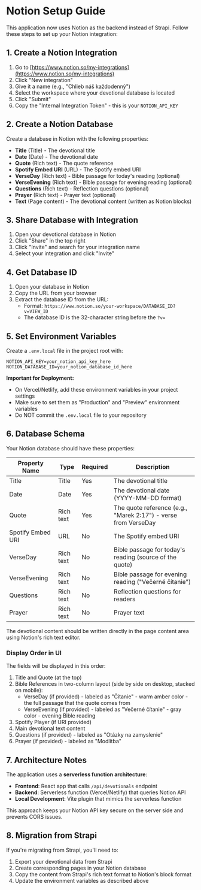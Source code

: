 # Notion Setup Guide

This application now uses Notion as the backend instead of Strapi. Follow these steps to set up your Notion integration:

## 1. Create a Notion Integration

1. Go to [https://www.notion.so/my-integrations](https://www.notion.so/my-integrations)
2. Click "New integration"
3. Give it a name (e.g., "Chlieb náš každodenný")
4. Select the workspace where your devotional database is located
5. Click "Submit"
6. Copy the "Internal Integration Token" - this is your `NOTION_API_KEY`

## 2. Create a Notion Database

Create a database in Notion with the following properties:

- **Title** (Title) - The devotional title
- **Date** (Date) - The devotional date
- **Quote** (Rich text) - The quote reference
- **Spotify Embed URI** (URL) - The Spotify embed URI
- **VerseDay** (Rich text) - Bible passage for today's reading (optional)
- **VerseEvening** (Rich text) - Bible passage for evening reading (optional)
- **Questions** (Rich text) - Reflection questions (optional)
- **Prayer** (Rich text) - Prayer text (optional)
- **Text** (Page content) - The devotional content (written as Notion blocks)

## 3. Share Database with Integration

1. Open your devotional database in Notion
2. Click "Share" in the top right
3. Click "Invite" and search for your integration name
4. Select your integration and click "Invite"

## 4. Get Database ID

1. Open your database in Notion
2. Copy the URL from your browser
3. Extract the database ID from the URL:
   - Format: `https://www.notion.so/your-workspace/DATABASE_ID?v=VIEW_ID`
   - The database ID is the 32-character string before the `?v=`

## 5. Set Environment Variables

Create a `.env.local` file in the project root with:

```
NOTION_API_KEY=your_notion_api_key_here
NOTION_DATABASE_ID=your_notion_database_id_here
```

**Important for Deployment:**

- On Vercel/Netlify, add these environment variables in your project settings
- Make sure to set them as "Production" and "Preview" environment variables
- Do NOT commit the `.env.local` file to your repository

## 6. Database Schema

Your Notion database should have these properties:

| Property Name     | Type      | Required | Description                                                    |
| ----------------- | --------- | -------- | -------------------------------------------------------------- |
| Title             | Title     | Yes      | The devotional title                                           |
| Date              | Date      | Yes      | The devotional date (YYYY-MM-DD format)                        |
| Quote             | Rich text | Yes      | The quote reference (e.g., "Marek 2:17") - verse from VerseDay |
| Spotify Embed URI | URL       | No       | The Spotify embed URI                                          |
| VerseDay          | Rich text | No       | Bible passage for today's reading (source of the quote)        |
| VerseEvening      | Rich text | No       | Bible passage for evening reading ("Večerné čítanie")          |
| Questions         | Rich text | No       | Reflection questions for readers                               |
| Prayer            | Rich text | No       | Prayer text                                                    |

The devotional content should be written directly in the page content area using Notion's rich text editor.

### Display Order in UI

The fields will be displayed in this order:
1. Title and Quote (at the top)
2. Bible References in two-column layout (side by side on desktop, stacked on mobile):
   - VerseDay (if provided) - labeled as "Čítanie" - warm amber color - the full passage that the quote comes from
   - VerseEvening (if provided) - labeled as "Večerné čítanie" - gray color - evening Bible reading
3. Spotify Player (if URI provided)
4. Main devotional text content
5. Questions (if provided) - labeled as "Otázky na zamyslenie"
6. Prayer (if provided) - labeled as "Modlitba"

## 7. Architecture Notes

The application uses a **serverless function architecture**:

- **Frontend**: React app that calls `/api/devotionals` endpoint
- **Backend**: Serverless function (Vercel/Netlify) that queries Notion API
- **Local Development**: Vite plugin that mimics the serverless function

This approach keeps your Notion API key secure on the server side and prevents CORS issues.

## 8. Migration from Strapi

If you're migrating from Strapi, you'll need to:

1. Export your devotional data from Strapi
2. Create corresponding pages in your Notion database
3. Copy the content from Strapi's rich text format to Notion's block format
4. Update the environment variables as described above
